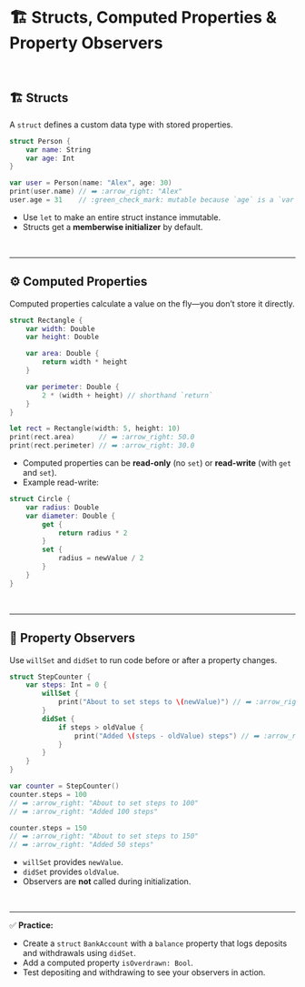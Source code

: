 # 🏗️ Structs, Computed Properties & Property Observers  
<br/>

## 🏗️ Structs

A `struct` defines a custom data type with stored properties.

```swift
struct Person {
    var name: String
    var age: Int
}

var user = Person(name: "Alex", age: 30)
print(user.name) // ➡️ :arrow_right: "Alex"
user.age = 31    // :green_check_mark: mutable because `age` is a `var`
```

- Use `let` to make an entire struct instance immutable.  
- Structs get a **memberwise initializer** by default.

<br/>

---

## ⚙️ Computed Properties

Computed properties calculate a value on the fly—you don’t store it directly.

```swift
struct Rectangle {
    var width: Double
    var height: Double

    var area: Double {
        return width * height
    }

    var perimeter: Double {
        2 * (width + height) // shorthand `return`
    }
}

let rect = Rectangle(width: 5, height: 10)
print(rect.area)      // ➡️ :arrow_right: 50.0
print(rect.perimeter) // ➡️ :arrow_right: 30.0
```

- Computed properties can be **read-only** (no `set`) or **read-write** (with `get` and `set`).  
- Example read-write:

```swift
struct Circle {
    var radius: Double
    var diameter: Double {
        get {
            return radius * 2
        }
        set {
            radius = newValue / 2
        }
    }
}
```

<br/>

---

## 👀 Property Observers

Use `willSet` and `didSet` to run code before or after a property changes.

```swift
struct StepCounter {
    var steps: Int = 0 {
        willSet {
            print("About to set steps to \(newValue)") // ➡️ :arrow_right: prints newValue
        }
        didSet {
            if steps > oldValue {
                print("Added \(steps - oldValue) steps") // ➡️ :arrow_right: prints difference
            }
        }
    }
}

var counter = StepCounter()
counter.steps = 100
// ➡️ :arrow_right: "About to set steps to 100"
// ➡️ :arrow_right: "Added 100 steps"

counter.steps = 150
// ➡️ :arrow_right: "About to set steps to 150"
// ➡️ :arrow_right: "Added 50 steps"
```

- `willSet` provides `newValue`.  
- `didSet` provides `oldValue`.  
- Observers are **not** called during initialization.

<br/>

---

✅ **Practice:**  
- Create a `struct` `BankAccount` with a `balance` property that logs deposits and withdrawals using `didSet`.  
- Add a computed property `isOverdrawn: Bool`.  
- Test depositing and withdrawing to see your observers in action.  
